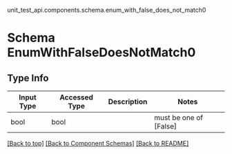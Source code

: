 unit_test_api.components.schema.enum_with_false_does_not_match0
# Schema EnumWithFalseDoesNotMatch0

## Type Info
Input Type | Accessed Type | Description | Notes
------------ | ------------- | ------------- | -------------
bool | bool |  | must be one of [False]

[[Back to top]](#top) [[Back to Component Schemas]](../../../README.md#Component-Schemas) [[Back to README]](../../../README.md)
